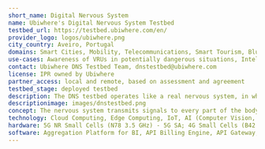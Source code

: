 ```yaml
---
short_name: Digital Nervous System
name: Ubiwhere's Digital Nervous System Testbed
testbed_url: https://testbed.ubiwhere.com/en/
provider_logo: logos/ubiwhere.png
city_country: Aveiro, Portugal
domains: Smart Cities, Mobility, Telecommunications, Smart Tourism, Blue economy, TICE, Health, Energy, Industry, Construction
use-cases: Awareness of VRUs in potentially dangerous situations, Intelligent and dynamic video caching, Object Detection in Video Streams (animals, people, cars, etc.), Collision risk warning, Monitoring dashboards for food production and smart parking scenarios, EV charging integration in street light poles, etc.
contact: Ubiwhere DNS Testbed Team, dnstestbed@ubiwhere.com
license: IPR owned by Ubiwhere
partner_access: local and remote, based on assessment and agreement
testbed_stage: deployed testbed
description: The DNS testbed operates like a real nervous system, in which the atoms are technological services that form the basis for testing and experimenting with innovative solutions for SMEs and start-ups. The DNS testbed offers 20+ reliable and user-friendly technological services to test innovative ideas and simulate real scenarios for different sectors to identify and solve problems quickly.
descriptionimage: images/dnstestbed.png
concept: The nervous system transmits signals to every part of the body to coordinate its actions. The Central Nervous System is a cloud solution for data integration and orchestration. The Peripheral Nervous System refers to edge computing solutions for IoT sensing and distributed processing of data
technology: Cloud Computing, Edge Computing, IoT, AI (Computer Vision, Time-Series forecasting), EV Charging, Interoperability, Monitoring and Logging, UI and Dashboard
hardware: 5G NR Small Cells (N78 3.5 GHz) - 5G SA; 4G Small Cells (B42 3.5 GHz, B7 2600 MHz, B3 1800 MHz) - 5G NSA; Edge nodes; IoT sensors; C-V2X equipment; user Equipments
software: Aggregation Platform for BI, API Billing Engine, API Gateway, Computer Vision for object detection, Container Registry, Data Visualisation Platform, Electric Vehicle Charging Platform, GitOps Platform, Identity and Access Manager, IoT Platform, Logging Platform, Monitoring Platform, OCPP Integration, REST API Keys and Auth
---
```

